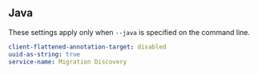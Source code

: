 ## Java

These settings apply only when `--java` is specified on the command line.

``` yaml $(java)
client-flattened-annotation-target: disabled
uuid-as-string: true
service-name: Migration Discovery
```